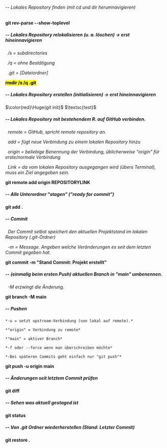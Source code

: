 ###### -- Lokales Repository finden (mit cd und dir herumnavigieren)

**git rev-parse --show-toplevel**



##### -- Lokales Repository relokalisieren (u. a. löschen) -> erst hineinnavigieren

 		*/s = subdirectories*

 		*/q = ohne Bestätigung*

 		*.git = \[Dateiordner]*

<mark>**rmdir /s /q .git**</mark>



##### -- Lokales Repository erstellen (initialisieren) -> erst hineinnavigieren

$\color{red}\Huge{git init}$
$\textsc{test}$



##### -- Lokales Repository mit bestehendem R. auf GitHub verbinden.

 	*remote = GitHub, spricht remote repository an.*

 	*add = fügt neue Verbindung zu einem lokalen Repository hinzu*

 	*origin = beliebige Benennung der Verbindung, üblicherweise "origin" für erste/normale Verbindung*

 	*Link = da vom lokalen Repository ausgegangen wird (übers Terminal), muss ein Ziel angegeben sein.*

**git remote add origin REPOSITORYLINK**



##### -- Alle Unterordner "stagen" ("ready for commit")

**git add .**



##### -- Commit

 	*Der Commit selbst speichert den aktuellen Projektstand im lokalen Repository (.git-Ordner)*

 	*-m = Message. Angeben welche Veränderungen es seit dem letzten Commit gegeben hat.*

**git commit -m "Stand Commit: Projekt erstellt"**



##### -- (einmalig beim ersten Push) aktuellen Branch in "main" umbenennen.

 	*-M erzwingt die Änderung.*

**git branch -M main**



##### -- Pushen

	*-u = setzt upstream-Verbindung (von lokal auf remote).*

	*"origin" = Verbindung zu remote*

	*"main" = aktiver Branch*

	*-f oder --force wenn man überschreiben möchte*

	*-Bei späteren Commits geht einfach nur "git push"*

**git push -u origin main**



##### -- Änderungen seit letztem Commit prüfen

**git diff**



##### -- Sehen was aktuell gestaged ist

**git status**



##### -- Von .git Ordner wiederherstellen (Stand: Letzter Commit)

**git restore .**

